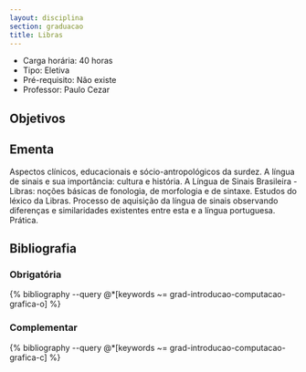 ```yaml
---
layout: disciplina
section: graduacao
title: Libras
---
```


- Carga horária: 40 horas
- Tipo: Eletiva
- Pré-requisito: Não existe
- Professor: Paulo Cezar

## Objetivos

## Ementa

Aspectos clínicos, educacionais e sócio-antropológicos da surdez. A
língua de sinais e sua importância: cultura e história. A Língua de
Sinais Brasileira - Libras: noções básicas de fonologia, de morfologia
e de sintaxe. Estudos do léxico da Libras. Processo de aquisição da
língua de sinais observando diferenças e similaridades existentes
entre esta e a língua portuguesa. Prática.

## Bibliografia

### Obrigatória

{% bibliography --query @*[keywords ~= grad-introducao-computacao-grafica-o] %}

### Complementar

{% bibliography --query @*[keywords ~= grad-introducao-computacao-grafica-c] %}
